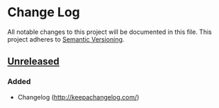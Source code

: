 # Change Log
All notable changes to this project will be documented in this file.
This project adheres to [Semantic Versioning](http://semver.org/).

## [Unreleased]
### Added
- Changelog (http://keepachangelog.com/)

[Unreleased]: https://github.com/HearthSim/npm-deckstrings/compare/v0.1.0...HEAD
